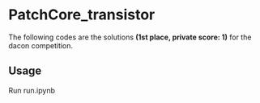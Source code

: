 # PatchCore_transistor

The following codes are the solutions **(1st place, private score: 1)** for the dacon competition.

## Usage
Run run.ipynb
